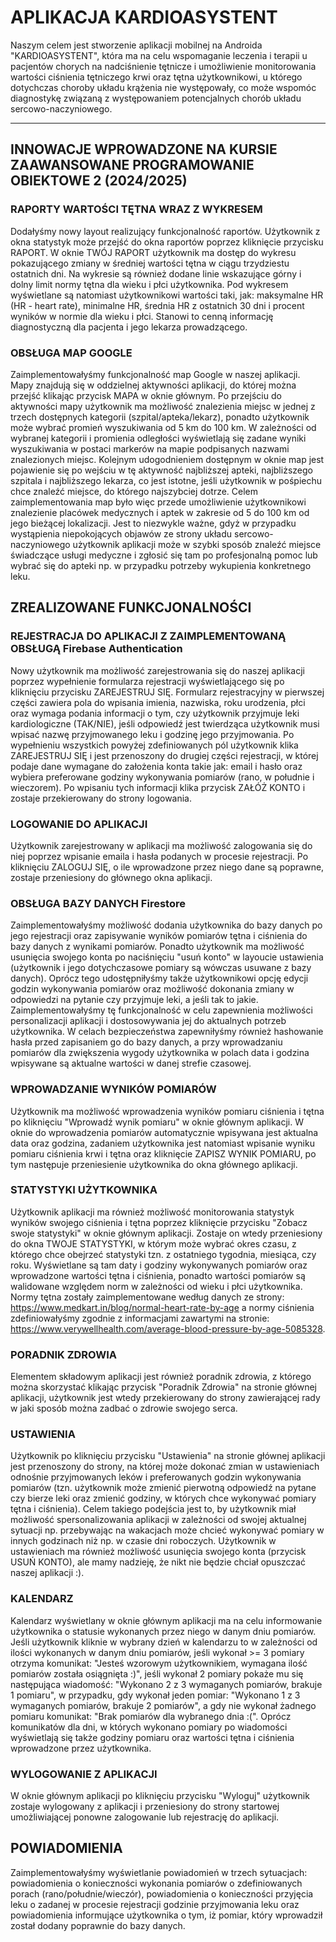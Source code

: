 # APLIKACJA KARDIOASYSTENT 
Naszym celem jest stworzenie aplikacji mobilnej na Androida "KARDIOASYSTENT", która ma na celu wspomaganie leczenia i terapii u pacjentów chorych na nadciśnienie tętnicze i umożliwienie monitorowania wartości ciśnienia tętniczego krwi oraz tętna  użytkownikowi, u którego dotychczas choroby układu krążenia nie występowały, co może wspomóc diagnostykę związaną z występowaniem potencjalnych chorób układu sercowo-naczyniowego.
***
## INNOWACJE WPROWADZONE NA KURSIE ZAAWANSOWANE PROGRAMOWANIE OBIEKTOWE 2 (2024/2025)
### RAPORTY WARTOŚCI TĘTNA WRAZ Z WYKRESEM
Dodałyśmy nowy layout realizujący funkcjonalność raportów. Użytkownik z okna statystyk może przejść do okna raportów poprzez kliknięcie przycisku RAPORT. W oknie TWÓJ RAPORT użytkownik ma dostęp do wykresu pokazującego zmiany w średniej wartości tętna w ciągu trzydziestu ostatnich dni. Na wykresie są również dodane linie wskazujące górny i dolny limit normy tętna dla wieku i płci użytkownika. Pod wykresem wyświetlane są natomiast użytkownikowi wartości taki, jak: maksymalne HR (HR - heart rate), minimalne HR, średnia HR z ostatnich 30 dni i procent wyników w normie dla wieku i płci. Stanowi to cenną informację diagnostyczną dla pacjenta i jego lekarza prowadzącego.
### OBSŁUGA MAP GOOGLE
Zaimplementowałyśmy funkcjonalność map Google w naszej aplikacji. Mapy znajdują się w oddzielnej aktywności aplikacji, do której można przejść klikając przycisk MAPA w oknie głównym. Po przejściu do aktywności mapy użytkownik ma możliwość znalezienia miejsc w jednej z trzech dostępnych kategorii (szpital/apteka/lekarz), ponadto użytkownik może wybrać promień wyszukiwania od 5 km do 100 km. W zależności od wybranej kategorii i promienia odległości wyświetlają się zadane wyniki wyszukiwania w postaci markerów na mapie podpisanych nazwami znalezionych miejsc. Kolejnym udogodnieniem dostępnym w oknie map jest pojawienie się po wejściu w tę aktywność najbliższej apteki, najbliższego szpitala i najbliższego lekarza, co jest istotne, jeśli użytkownik w pośpiechu chce znaleźć miejsce, do którego najszybciej dotrze. Celem zaimplementowania map było więc przede umożliwienie użytkownikowi znalezienie placówek medycznych i aptek w zakresie od 5 do 100 km od jego bieżącej lokalizacji. Jest to niezwykle ważne, gdyż w przypadku wystąpienia niepokojących objawów ze strony układu sercowo-naczyniowego użytkownik aplikacji może w szybki sposób znaleźć miejsce świadczące usługi medyczne i zgłosić się tam po profesjonalną pomoc lub wybrać się do apteki np. w przypadku potrzeby wykupienia konkretnego leku.
## ZREALIZOWANE FUNKCJONALNOŚCI
### REJESTRACJA DO APLIKACJI Z ZAIMPLEMENTOWANĄ OBSŁUGĄ Firebase Authentication
Nowy użytkownik ma możliwość zarejestrowania się do naszej aplikacji poprzez wypełnienie formularza rejestracji wyświetlającego się po kliknięciu przycisku ZAREJESTRUJ SIĘ. Formularz rejestracyjny w pierwszej części zawiera pola do wpisania imienia, nazwiska, roku urodzenia, płci oraz wymaga podania informacji o tym, czy użytkownik przyjmuje leki kardiologiczne (TAK/NIE), jeśli odpowiedź jest twierdząca użytkownik musi wpisać nazwę przyjmowanego leku i godzinę jego przyjmowania. Po wypełnieniu wszystkich powyżej zdefiniowanych pól użytkownik klika ZAREJESTRUJ SIĘ i jest przenoszony do drugiej części rejestracji, w której podaje dane wymagane do założenia konta takie jak: email i hasło oraz wybiera preferowane godziny wykonywania pomiarów (rano, w południe i wieczorem). Po wpisaniu tych informacji klika przycisk ZAŁÓŻ KONTO i zostaje przekierowany do strony logowania. 
### LOGOWANIE DO APLIKACJI
Użytkownik zarejestrowany w aplikacji ma możliwość zalogowania się do niej poprzez wpisanie emaila i hasła podanych w procesie rejestracji. Po kliknięciu ZALOGUJ SIĘ, o ile wprowadzone przez niego dane są poprawne, zostaje przeniesiony do głównego okna aplikacji.
### OBSŁUGA BAZY DANYCH Firestore
Zaimplementowałyśmy możliwość dodania użytkownika do bazy danych po jego rejestracji oraz zapisywanie wyników pomiarów tętna i ciśnienia do bazy danych z wynikami pomiarów. Ponadto użytkownik ma możliwość usunięcia swojego konta po naciśnięciu "usuń konto" w layoucie ustawienia (użytkownik i jego dotychczasowe pomiary są wówczas usuwane z bazy danych). Oprócz tego udostępniłyśmy także użytkownikowi opcję edycji godzin wykonywania pomiarów oraz możliwość dokonania zmiany w odpowiedzi na pytanie czy przyjmuje leki, a jeśli tak to jakie. Zaimplementowałyśmy tę funkcjonalność w celu zapewnienia możliwości personalizacji aplikacji i dostosowywania jej do aktualnych potrzeb użytkownika. W celach bezpieczeństwa zapewniłyśmy również hashowanie hasła przed zapisaniem go do bazy danych, a przy wprowadzaniu pomiarów dla zwiększenia wygody użytkownika w polach data i godzina wpisywane są aktualne wartości w danej strefie czasowej.
### WPROWADZANIE WYNIKÓW POMIARÓW
Użytkownik ma możliwość wprowadzenia wyników pomiaru ciśnienia i tętna po kliknięciu "Wprowadź wynik pomiaru" w oknie głównym aplikacji. W oknie do wprowadzenia pomiarów automatycznie wpisywana jest aktualna data oraz godzina, zadaniem użytkownika jest natomiast wpisanie wyniku pomiaru ciśnienia krwi i tętna oraz kliknięcie ZAPISZ WYNIK POMIARU, po tym następuje przeniesienie użytkownika do okna głównego aplikacji.
### STATYSTYKI UŻYTKOWNIKA
Użytkownik aplikacji ma również możliwość monitorowania statystyk wyników swojego ciśnienia i tętna poprzez kliknięcie przycisku "Zobacz swoje statystyki" w oknie głównym aplikacji. Zostaje on wtedy przeniesiony do okna TWOJE STATYSTYKI, w którym może wybrać okres czasu, z którego chce obejrzeć statystyki tzn. z ostatniego tygodnia, miesiąca, czy roku. Wyświetlane są tam daty i godziny wykonywanych pomiarów oraz wprowadzone wartości tętna i ciśnienia, ponadto wartości pomiarów są walidowane względem norm w zależności od wieku i płci użytkownika. Normy tętna zostały zaimplementowane według danych ze strony: https://www.medkart.in/blog/normal-heart-rate-by-age a normy ciśnienia zdefiniowałyśmy zgodnie z informacjami zawartymi na stronie: https://www.verywellhealth.com/average-blood-pressure-by-age-5085328.
### PORADNIK ZDROWIA
Elementem składowym aplikacji jest również poradnik zdrowia, z którego można skorzystać klikając przycisk "Poradnik Zdrowia" na stronie głównej aplikacji, użytkownik jest wtedy przekierowany do strony zawierającej rady w jaki sposób można zadbać o zdrowie swojego serca.
### USTAWIENIA
Użytkownik po kliknięciu przycisku "Ustawienia" na stronie głównej aplikacji jest przenoszony do strony, na której może dokonać zmian w ustawieniach odnośnie przyjmowanych leków i preferowanych godzin wykonywania pomiarów (tzn. użytkownik może zmienić pierwotną odpowiedź na pytane czy bierze leki oraz zmienić godziny, w których chce wykonywać pomiary tętna i ciśnienia). Celem takiego podejścia jest to, by użytkownik miał możliwość spersonalizowania aplikacji w zależności od swojej aktualnej sytuacji np. przebywając na wakacjach może chcieć wykonywać pomiary w innych godzinach niż np. w czasie dni roboczych. Użytkownik w ustawieniach ma również możliwość usunięcia swojego konta (przycisk USUŃ KONTO), ale mamy nadzieję, że nikt nie będzie chciał opuszczać naszej aplikacji :).
### KALENDARZ
Kalendarz wyświetlany w oknie głównym aplikacji ma na celu informowanie użytkownika o statusie wykonanych przez niego w danym dniu pomiarów. Jeśli użytkownik kliknie w wybrany dzień w kalendarzu to w zależności od ilości wykonanych w danym dniu pomiarów, jeśli wykonał >= 3 pomiary otrzyma komunikat: "Jesteś wzorowym użytkownikiem, wymagana ilość pomiarów została osiągnięta :)", jeśli wykonał 2 pomiary pokaże mu się następująca wiadomość: "Wykonano 2 z 3 wymaganych pomiarów, brakuje 1 pomiaru", w przypadku, gdy wykonał jeden pomiar: "Wykonano 1 z 3 wymaganych pomiarów, brakuje 2 pomiarów", a gdy nie wykonał żadnego pomiaru komunikat: "Brak pomiarów dla wybranego dnia :(". Oprócz komunikatów dla dni, w których wykonano pomiary po wiadomości wyświetlają się także godziny pomiaru oraz wartości tętna i ciśnienia wprowadzone przez użytkownika.
### WYLOGOWANIE Z APLIKACJI
W oknie głównym aplikacji po kliknięciu przycisku "Wyloguj" użytkownik zostaje wylogowany z aplikacji i przeniesiony do strony startowej umożliwiającej ponowne zalogowanie lub rejestrację do aplikacji.
## POWIADOMIENIA
Zaimplementowałyśmy wyświetlanie powiadomień w trzech sytuacjach: powiadomienia o konieczności wykonania pomiarów o zdefiniowanych porach (rano/południe/wieczór), powiadomienia o konieczności przyjęcia leku o zadanej w procesie rejestracji godzinie przyjmowania leku oraz powiadomienia informujące użytkownika o tym, iż pomiar, który wprowadził został dodany poprawnie do bazy danych.

